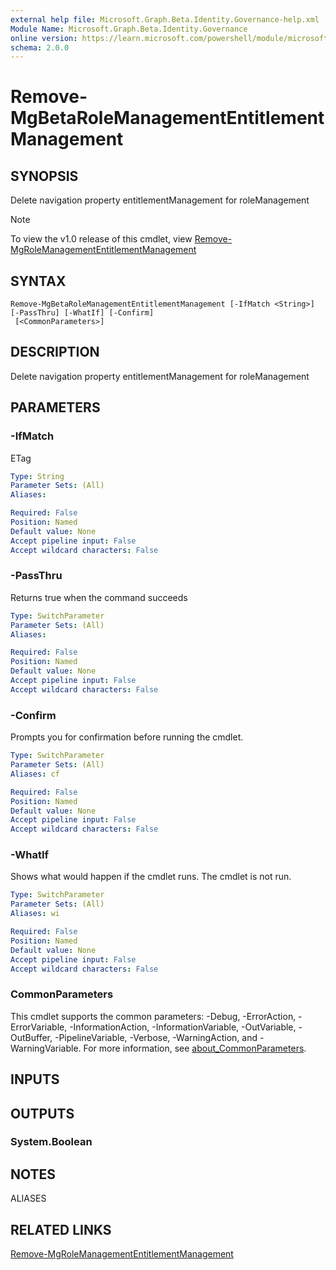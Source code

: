 ```yaml
---
external help file: Microsoft.Graph.Beta.Identity.Governance-help.xml
Module Name: Microsoft.Graph.Beta.Identity.Governance
online version: https://learn.microsoft.com/powershell/module/microsoft.graph.beta.identity.governance/remove-mgbetarolemanagemententitlementmanagement
schema: 2.0.0
---
```


# Remove-MgBetaRoleManagementEntitlementManagement

## SYNOPSIS
Delete navigation property entitlementManagement for roleManagement

> [!NOTE]
> To view the v1.0 release of this cmdlet, view [Remove-MgRoleManagementEntitlementManagement](/powershell/module/Microsoft.Graph.Identity.Governance/Remove-MgRoleManagementEntitlementManagement?view=graph-powershell-v1.0)

## SYNTAX

```
Remove-MgBetaRoleManagementEntitlementManagement [-IfMatch <String>] [-PassThru] [-WhatIf] [-Confirm]
 [<CommonParameters>]
```

## DESCRIPTION
Delete navigation property entitlementManagement for roleManagement

## PARAMETERS

### -IfMatch
ETag

```yaml
Type: String
Parameter Sets: (All)
Aliases:

Required: False
Position: Named
Default value: None
Accept pipeline input: False
Accept wildcard characters: False
```

### -PassThru
Returns true when the command succeeds

```yaml
Type: SwitchParameter
Parameter Sets: (All)
Aliases:

Required: False
Position: Named
Default value: None
Accept pipeline input: False
Accept wildcard characters: False
```

### -Confirm
Prompts you for confirmation before running the cmdlet.

```yaml
Type: SwitchParameter
Parameter Sets: (All)
Aliases: cf

Required: False
Position: Named
Default value: None
Accept pipeline input: False
Accept wildcard characters: False
```

### -WhatIf
Shows what would happen if the cmdlet runs.
The cmdlet is not run.

```yaml
Type: SwitchParameter
Parameter Sets: (All)
Aliases: wi

Required: False
Position: Named
Default value: None
Accept pipeline input: False
Accept wildcard characters: False
```

### CommonParameters
This cmdlet supports the common parameters: -Debug, -ErrorAction, -ErrorVariable, -InformationAction, -InformationVariable, -OutVariable, -OutBuffer, -PipelineVariable, -Verbose, -WarningAction, and -WarningVariable. For more information, see [about_CommonParameters](http://go.microsoft.com/fwlink/?LinkID=113216).

## INPUTS

## OUTPUTS

### System.Boolean
## NOTES

ALIASES

## RELATED LINKS
[Remove-MgRoleManagementEntitlementManagement](/powershell/module/Microsoft.Graph.Identity.Governance/Remove-MgRoleManagementEntitlementManagement?view=graph-powershell-v1.0)

